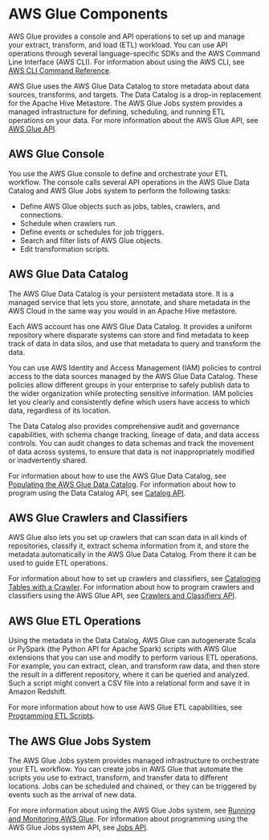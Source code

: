 # AWS Glue Components<a name="components-overview"></a>

AWS Glue provides a console and API operations to set up and manage your extract, transform, and load \(ETL\) workload\. You can use API operations through several language\-specific SDKs and the AWS Command Line Interface \(AWS CLI\)\. For information about using the AWS CLI, see [AWS CLI Command Reference](http://docs.aws.amazon.com/cli/latest/reference/)\.

AWS Glue uses the AWS Glue Data Catalog to store metadata about data sources, transforms, and targets\. The Data Catalog is a drop\-in replacement for the Apache Hive Metastore\. The AWS Glue Jobs system provides a managed infrastructure for defining, scheduling, and running ETL operations on your data\. For more information about the AWS Glue API, see [AWS Glue API](aws-glue-api.md)\.

## AWS Glue Console<a name="console-intro"></a>

You use the AWS Glue console to define and orchestrate your ETL workflow\. The console calls several API operations in the AWS Glue Data Catalog and AWS Glue Jobs system to perform the following tasks:
+ Define AWS Glue objects such as jobs, tables, crawlers, and connections\.
+ Schedule when crawlers run\.
+ Define events or schedules for job triggers\.
+ Search and filter lists of AWS Glue objects\.
+ Edit transformation scripts\.

## AWS Glue Data Catalog<a name="data-catalog-intro"></a>

The AWS Glue Data Catalog is your persistent metadata store\. It is a managed service that lets you store, annotate, and share metadata in the AWS Cloud in the same way you would in an Apache Hive metastore\.

Each AWS account has one AWS Glue Data Catalog\. It provides a uniform repository where disparate systems can store and find metadata to keep track of data in data silos, and use that metadata to query and transform the data\.

You can use AWS Identity and Access Management \(IAM\) policies to control access to the data sources managed by the AWS Glue Data Catalog\. These policies allow different groups in your enterprise to safely publish data to the wider organization while protecting sensitive information\. IAM policies let you clearly and consistently define which users have access to which data, regardless of its location\.

The Data Catalog also provides comprehensive audit and governance capabilities, with schema change tracking, lineage of data, and data access controls\. You can audit changes to data schemas and track the movement of data across systems, to ensure that data is not inappropriately modified or inadvertently shared\.

For information about how to use the AWS Glue Data Catalog, see [Populating the AWS Glue Data Catalog](populate-data-catalog.md)\. For information about how to program using the Data Catalog API, see [Catalog API](aws-glue-api-catalog.md)\.

## AWS Glue Crawlers and Classifiers<a name="crawling-intro"></a>

AWS Glue also lets you set up crawlers that can scan data in all kinds of repositories, classify it, extract schema information from it, and store the metadata automatically in the AWS Glue Data Catalog\. From there it can be used to guide ETL operations\.

For information about how to set up crawlers and classifiers, see [Cataloging Tables with a Crawler](add-crawler.md)\. For information about how to program crawlers and classifiers using the AWS Glue API, see [Crawlers and Classifiers API](aws-glue-api-crawler.md)\.

## AWS Glue ETL Operations<a name="etl-script-intro"></a>

Using the metadata in the Data Catalog, AWS Glue can autogenerate Scala or PySpark \(the Python API for Apache Spark\) scripts with AWS Glue extensions that you can use and modify to perform various ETL operations\. For example, you can extract, clean, and transform raw data, and then store the result in a different repository, where it can be queried and analyzed\. Such a script might convert a CSV file into a relational form and save it in Amazon Redshift\.

For more information about how to use AWS Glue ETL capabilities, see [Programming ETL Scripts](aws-glue-programming.md)\.

## The AWS Glue Jobs System<a name="job-orchestration-intro"></a>

The AWS Glue Jobs system provides managed infrastructure to orchestrate your ETL workflow\. You can create jobs in AWS Glue that automate the scripts you use to extract, transform, and transfer data to different locations\. Jobs can be scheduled and chained, or they can be triggered by events such as the arrival of new data\.

For more information about using the AWS Glue Jobs system, see [Running and Monitoring AWS Glue](monitor-glue.md)\. For information about programming using the AWS Glue Jobs system API, see [Jobs API](aws-glue-api-jobs.md)\.